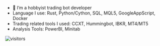 - 🌱 I’m a hobbyist trading bot developer
- Language I use: Rust, Python/Cython, SQL, MQL5, GoogleAppScript, Docker
- Trading related tools I used: CCXT, Hummingbot, IBKR, MT4/MT5
- Analysis Tools: PowerBI, Minitab


![visitors](https://visitor-badge.glitch.me/badge?page_id=leastchaos&left_color=green&right_color=red)
<!---
leastchaos/leastchaos is a ✨ special ✨ repository because its `README.md` (this file) appears on your GitHub profile.
You can click the Preview link to take a look at your changes.
--->

